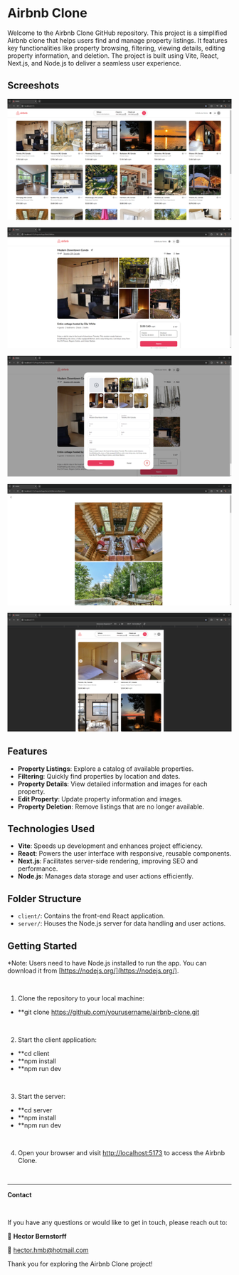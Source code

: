 # Airbnb Clone

Welcome to the Airbnb Clone GitHub repository. This project is a simplified Airbnb clone that helps users find and manage property listings. It features key functionalities like property browsing, filtering, viewing details, editing property information, and deletion. The project is built using Vite, React, Next.js, and Node.js to deliver a seamless user experience.

## Screeshots
![Home](screenshots/Home.png)

![PropertyDetails](screenshots/PropertyDetails.png)

![EditProperty](screenshots/EditProperty.png)

![PropertyPictures](screenshots/PropertyPictures.png)

![Responsive](screenshots/Responsive.png)

## Features

- **Property Listings**: Explore a catalog of available properties.
- **Filtering**: Quickly find properties by location and dates.
- **Property Details**: View detailed information and images for each property.
- **Edit Property**: Update property information and images.
- **Property Deletion**: Remove listings that are no longer available.

## Technologies Used

- **Vite**: Speeds up development and enhances project efficiency.
- **React**: Powers the user interface with responsive, reusable components.
- **Next.js**: Facilitates server-side rendering, improving SEO and performance.
- **Node.js**: Manages data storage and user actions efficiently.

## Folder Structure

- `client/`: Contains the front-end React application.
- `server/`: Houses the Node.js server for data handling and user actions.

## Getting Started

*Note: Users need to have Node.js installed to run the app. You can download it from [https://nodejs.org/](https://nodejs.org/).

<br />

1. Clone the repository to your local machine:
- **git clone https://github.com/yourusername/airbnb-clone.git
  
<br />

2. Start the client application:
- **cd client
- **npm install
- **npm run dev

<br />

3. Start the server:
- **cd server
- **npm install
- **npm run dev
  
<br />

4. Open your browser and visit [http://localhost:5173](http://localhost:5173) to access the Airbnb Clone.

<br />

---

**Contact**

<br />

If you have any questions or would like to get in touch, please reach out to:

👤 **Hector Bernstorff**


📧 [hector.hmb@hotmail.com](mailto:hector.hmb@hotmail.com)


Thank you for exploring the Airbnb Clone project!
